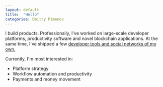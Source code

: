 ```yaml
---
layout: default
title:  "Hello"
categories: Dmitry Pimenov
---
```


I build products. Professionally, I've worked on large-scale developer platforms, productivity software and novel blockchain applications. At the same time, I've shipped a few [developer tools and social networks of my own.](/projects)

Currently, I'm most interested in:
- Platform strategy
- Workflow automation and productivity
- Payments and money movement
